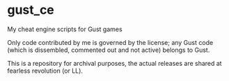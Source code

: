 # gust_ce
My cheat engine scripts for Gust games

Only code contributed by me is governed by the license; any Gust code (which is dissembled, commented out and not active) belongs to Gust.

This is a repository for archival purposes, the actual releases are shared at fearless revolution (or LL).
